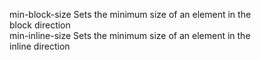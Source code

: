 min-block-size
    Sets the minimum size of an element in the  
    block direction  
min-inline-size
    Sets the minimum size of an element in the  
    inline direction  
